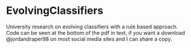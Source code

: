 # EvolvingClassifiers
University research on evolving classifiers with a rule based approach.
Code can be seen at the bottom of the pdf in text, if you want a download @jordandraper98 on most social media sites and I can share a copy.
